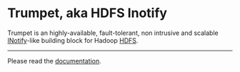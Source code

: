 Trumpet, aka HDFS Inotify
===

Trumpet is an highly-available, fault-tolerant, non intrusive and scalable 
[INotify](http://en.wikipedia.org/wiki/Inotify)-like building block for Hadoop [HDFS](http://hadoop.apache.org/).

---

Please read the [documentation](http://verisign.github.io/trumpet/).

